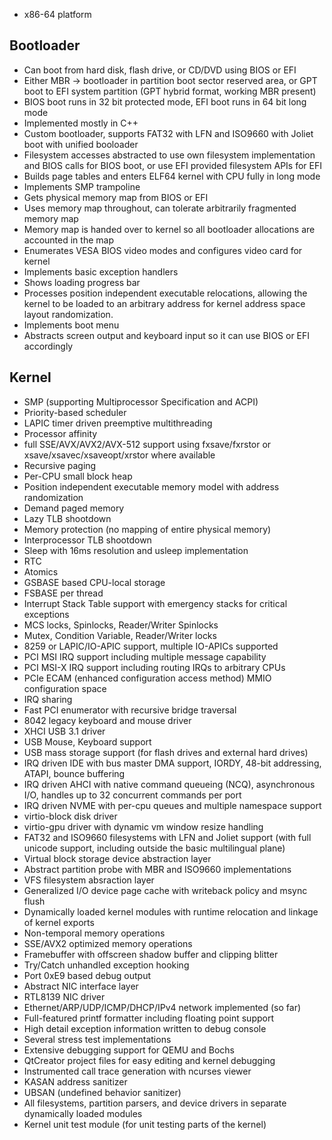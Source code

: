 <!-- [![](https://api.travis-ci.org/doug65536/dgos.svg?branch=master)](https://travis-ci.org/doug65536/dgos) -->

- x86-64 platform

## Bootloader

- Can boot from hard disk, flash drive, or CD/DVD using BIOS or EFI
- Either MBR -> bootloader in partition boot sector reserved area,
  or GPT boot to EFI system partition (GPT hybrid format, working MBR present)
- BIOS boot runs in 32 bit protected mode, EFI boot runs in 64 bit long mode
- Implemented mostly in C++
- Custom bootloader, supports FAT32 with LFN and ISO9660 with Joliet
  boot with unified booloader
- Filesystem accesses abstracted to use own filesystem implementation
  and BIOS calls for BIOS boot, or use EFI provided filesystem APIs for EFI
- Builds page tables and enters ELF64 kernel with CPU fully in long mode
- Implements SMP trampoline
- Gets physical memory map from BIOS or EFI
- Uses memory map throughout, can tolerate arbitrarily fragmented memory map
- Memory map is handed over to kernel so all bootloader allocations are
  accounted in the map
- Enumerates VESA BIOS video modes and configures video card for kernel
- Implements basic exception handlers
- Shows loading progress bar
- Processes position independent executable relocations, allowing the
  kernel to be loaded to an arbitrary address for kernel address space
  layout randomization.
- Implements boot menu
- Abstracts screen output and keyboard input so it can use BIOS
  or EFI accordingly

## Kernel

- SMP (supporting Multiprocessor Specification and ACPI)
- Priority-based scheduler
- LAPIC timer driven preemptive multithreading
- Processor affinity
- full SSE/AVX/AVX2/AVX-512 support using
  fxsave/fxrstor or xsave/xsavec/xsaveopt/xrstor where available
- Recursive paging
- Per-CPU small block heap
- Position independent executable memory model with address randomization
- Demand paged memory
- Lazy TLB shootdown
- Memory protection (no mapping of entire physical memory)
- Interprocessor TLB shootdown
- Sleep with 16ms resolution and usleep implementation
- RTC
- Atomics
- GSBASE based CPU-local storage
- FSBASE per thread
- Interrupt Stack Table support with emergency stacks for critical exceptions
- MCS locks, Spinlocks, Reader/Writer Spinlocks
- Mutex, Condition Variable, Reader/Writer locks
- 8259 or LAPIC/IO-APIC support, multiple IO-APICs supported
- PCI MSI IRQ support including multiple message capability
- PCI MSI-X IRQ support including routing IRQs to arbitrary CPUs
- PCIe ECAM (enhanced configuration access method) MMIO configuration space
- IRQ sharing
- Fast PCI enumerator with recursive bridge traversal
- 8042 legacy keyboard and mouse driver
- XHCI USB 3.1 driver
- USB Mouse, Keyboard support
- USB mass storage support (for flash drives and external hard drives)
- IRQ driven IDE with bus master DMA support, IORDY, 48-bit addressing, ATAPI,
  bounce buffering
- IRQ driven AHCI with native command queueing (NCQ), asynchronous I/O,
  handles up to 32 concurrent commands per port
- IRQ driven NVME with per-cpu queues and multiple namespace support
- virtio-block disk driver
- virtio-gpu driver with dynamic vm window resize handling
- FAT32 and ISO9660 filesystems with LFN and Joliet support
  (with full unicode support, including outside the basic multilingual plane)
- Virtual block storage device abstraction layer
- Abstract partition probe with MBR and ISO9660 implementations
- VFS filesystem absraction layer
- Generalized I/O device page cache with writeback policy and msync flush
- Dynamically loaded kernel modules with runtime relocation and
  linkage of kernel exports
- Non-temporal memory operations
- SSE/AVX2 optimized memory operations
- Framebuffer with offscreen shadow buffer and clipping blitter
- Try/Catch unhandled exception hooking
- Port 0xE9 based debug output
- Abstract NIC interface layer
- RTL8139 NIC driver
- Ethernet/ARP/UDP/ICMP/DHCP/IPv4 network implemented (so far)
- Full-featured printf formatter including floating point support
- High detail exception information written to debug console
- Several stress test implementations
- Extensive debugging support for QEMU and Bochs
- QtCreator project files for easy editing and kernel debugging
- Instrumented call trace generation with ncurses viewer
- KASAN address sanitizer
- UBSAN (undefined behavior sanitizer)
- All filesystems, partition parsers, and device drivers in separate
  dynamically loaded modules
- Kernel unit test module (for unit testing parts of the kernel)
